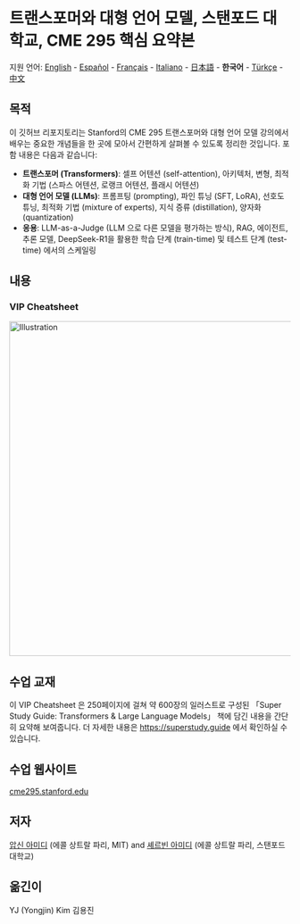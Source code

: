 # 트랜스포머와 대형 언어 모델, 스탠포드 대학교, CME 295 핵심 요약본
지원 언어: [English](https://github.com/afshinea/stanford-cme-295-transformers-large-language-models/tree/main/en) - [Español](https://github.com/afshinea/stanford-cme-295-transformers-large-language-models/tree/main/es) - [Français](https://github.com/afshinea/stanford-cme-295-transformers-large-language-models/tree/main/fr) - [Italiano](https://github.com/afshinea/stanford-cme-295-transformers-large-language-models/tree/main/it) - [日本語](https://github.com/afshinea/stanford-cme-295-transformers-large-language-models/tree/main/ja) - **한국어** - [Türkçe](https://github.com/afshinea/stanford-cme-295-transformers-large-language-models/tree/main/tr) - [中文](https://github.com/afshinea/stanford-cme-295-transformers-large-language-models/tree/main/zh)

## 목적
이 깃허브 리포지토리는 Stanford의 CME 295 트랜스포머와 대형 언어 모델 강의에서 배우는 중요한 개념들을 한 곳에 모아서 간편하게 살펴볼 수 있도록 정리한 것입니다. 포함 내용은 다음과 같습니다:
- **트랜스포머 (Transformers)**: 셀프 어텐션 (self-attention), 아키텍처, 변형, 최적화 기법 (스파스 어텐션, 로랭크 어텐션, 플래시 어텐션)
- **대형 언어 모델 (LLMs)**: 프롬프팅 (prompting), 파인 튜닝 (SFT, LoRA), 선호도 튜닝, 최적화 기법 (mixture of experts), 지식 증류 (distillation), 양자화 (quantization)
- **응용**: LLM-as-a-Judge (LLM 으로 다른 모델을 평가하는 방식), RAG, 에이전트, 추론 모델, DeepSeek-R1을 활용한 학습 단계 (train-time) 및 테스트 단계 (test-time) 에서의 스케일링

## 내용
### VIP Cheatsheet
<a href="https://github.com/afshinea/stanford-cme-295-transformers-large-language-models/blob/main/ko/cheatsheet-transformers-large-language-models.pdf"><img src="https://cme295.stanford.edu/cheatsheet-ko.png" alt="Illustration" width="600px"/></a>

## 수업 교재
이 VIP Cheatsheet 은 250페이지에 걸쳐 약 600장의 일러스트로 구성된 「Super Study Guide: Transformers & Large Language Models」 책에 담긴 내용을 간단히 요약해 보여줍니다. 더 자세한 내용은 https://superstudy.guide 에서 확인하실 수 있습니다.

## 수업 웹사이트
[cme295.stanford.edu](https://cme295.stanford.edu/)

## 저자
[압신 아미디](https://www.linkedin.com/in/afshineamidi/) (에콜 상트랄 파리, MIT) and [셰르빈 아미디](https://www.linkedin.com/in/shervineamidi/) (에콜 상트랄 파리, 스탠포드 대학교)

## 옮긴이
YJ (Yongjin) Kim 김용진
